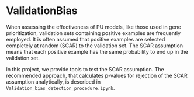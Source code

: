 # ValidationBias
When assessing the effectiveness of PU models, like those used in gene prioritization, validation sets containing positive examples are frequently employed. It is often assumed that positive examples are selected completely at random (SCAR) to the validation set. The SCAR assumption means that each positive example has the same probability to end up in the validation set.

In this project, we provide tools to test the SCAR assumption. The recommended approach, that calculates p-values for rejection of the SCAR assumption analytically, is described in ```Validation_bias_detection_procedure.ipynb```.
